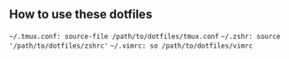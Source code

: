 ## How to use these dotfiles
`~/.tmux.conf: source-file /path/to/dotfiles/tmux.conf`
`~/.zshr: source '/path/to/dotfiles/zshrc'`
`~/.vimrc: so /path/to/dotfiles/vimrc`
